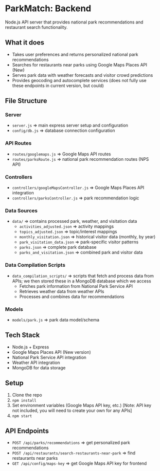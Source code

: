 # ParkMatch: Backend

Node.js API server that provides national park recommendations and restaurant search functionality.

## What it does
- Takes user preferences and returns personalized national park recommendations
- Searches for restaurants near parks using Google Maps Places API (New)
- Serves park data with weather forecasts and visitor crowd predictions
- Provides geocoding and autocomplete services (does not fully use these endpoints in current version, but could)

## File Structure
### Server
- `server.js` => main express server setup and configuration
- `config/db.js` => database connection configuration

### API Routes  
- `routes/googlemaps.js` => Google Maps API routes
- `routes/parksRoute.js` => national park recommendation routes (NPS API)

### Controllers
- `controllers/googleMapsController.js` => Google Maps Places API integration
- `controllers/parksController.js` => park recommendation logic

### Data Sources
- `data/` => contains processed park, weather, and visitation data
  - `activities_adjusted.json` => activity mappings
  - `topics_adjusted.json` => topic/interest mappings  
  - `monthly_visitation.json` => historical visitor data (monthly, by year)
  - `park_visitation_data.json` => park-specific visitor patterns
  - `parks.json` => complete park database
  - `parks_and_visitation.json` => combined park and visitor data

### Data Compilation Scripts
- `data_compilation_scripts/` => scripts that fetch and process data from APIs; we then stored these in a MongoDB database which we access
  - Fetches park information from National Park Service API
  - Retrieves weather data from weather APIs
  - Processes and combines data for recommendations

### Models
- `models/park.js` => park data model/schema

## Tech Stack
- Node.js + Express
- Google Maps Places API (New version)
- National Park Service API integration
- Weather API integration
- MongoDB for data storage

## Setup
1. Clone the repo
2. `npm install`
3. Set environment variables (Google Maps API key, etc.) [Note: API key not included, you will need to create your own for any APIs]
4. `npm start`

## API Endpoints
- `POST /api/parks/recommendations` => get personalized park recommendations
- `POST /api/restaurants/search-restaurants-near-park` => find restaurants near parks
- `GET /api/config/maps-key` => get Google Maps API key for frontend
